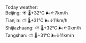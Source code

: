 Today weather:  
Beijing: ☀️ 🌡️+32°C 🌬️←7km/h  
Tianjin: ⛅️  🌡️+31°C 🌬️↓11km/h  
Shijiazhuang: ⛅️  🌡️+32°C 🌬️←0km/h  
Tangshan: ⛅️  🌡️+31°C 🌬️↓11km/h  
